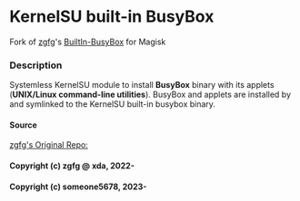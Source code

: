 # KernelSU built-in BusyBox

Fork of [zgfg](https://github.com/zgfg)'s [BuiltIn-BusyBox](https://github.com/zgfg/BuiltIn-BusyBox) for Magisk

### Description
Systemless KernelSU module to install **BusyBox** binary with its applets (**UNIX/Linux command-line utilities**).
BusyBox and applets are installed by and symlinked to the KernelSU built-in busybox binary.

#### Source 
[zgfg's Original Repo:](https://github.com/zgfg/BuiltIn-BusyBox)

#### Copyright (c) zgfg @ xda, 2022-
#### Copyright (c) someone5678, 2023-
